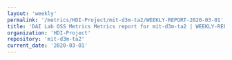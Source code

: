 ```yaml
---
layout: 'weekly'
permalink: '/metrics/HDI-Project/mit-d3m-ta2/WEEKLY-REPORT-2020-03-01'
title: 'DAI Lab OSS Metrics Metrics report for mit-d3m-ta2 | WEEKLY-REPORT-2020-03-01'
organization: 'HDI-Project'
repository: 'mit-d3m-ta2'
current_date: '2020-03-01'
---
```

